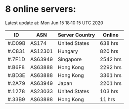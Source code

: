 # 8 online servers:

Latest update at: Mon Jun 15 18:10:15 UTC 2020

| ID | ASN | Server Country | Online |
| -- | --- | -------------- | ------ |
| #.D09B | AS174 | United States | 638 hrs |
| #.C831 | AS12301 | Hungary | 820 hrs |
| #.7F1D | AS63949 | Singapore | 2542 hrs |
| #.B6F8 | AS63888 | Hong Kong | 2292 hrs |
| #.BD3E | AS63888 | Hong Kong | 3361 hrs |
| #.2A79 | AS63949 | Japan | 2201 hrs |
| #.1278 | AS23033 | United States | 103 hrs |
| #.33B9 | AS63888 | Hong Kong | 11 hrs |

